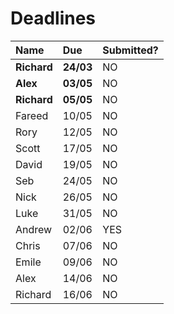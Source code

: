 # Deadlines

| Name        | Due        | Submitted? |
| :---------- | :--------- | :--------- |
| **Richard** | **24/03**  | NO         |
| **Alex**    | **03/05**  | NO         |
| **Richard** | **05/05**  | NO         |
| Fareed      | 10/05      | NO         |
| Rory        | 12/05      | NO         |
| Scott       | 17/05      | NO         |
| David       | 19/05      | NO         |
| Seb         | 24/05      | NO         |
| Nick        | 26/05      | NO         |
| Luke        | 31/05      | NO         |
| Andrew      | 02/06      | YES        |
| Chris       | 07/06      | NO         |
| Emile       | 09/06      | NO         |
| Alex        | 14/06      | NO         |
| Richard     | 16/06      | NO         |
